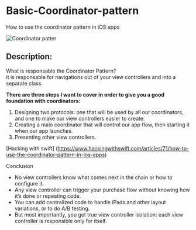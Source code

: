 # Basic-Coordinator-pattern
How to use the coordinator pattern in iOS apps


 ![Coordinator patter](https://github.com/viktorHbenitez/MVVM_RxSwift-Movies/blob/master/Sketch/CoordinatorPatters.jpg)  

## Description:

What is responsable the Coordinator Pattern?  
it is responsable for navigations out of your view controllers  and into a separate class.  

**There are three steps I want to cover in order to give you a good foundation with coordinators:**  

1. Designing two protocols: one that will be used by all our coordinators, and one to make our view controllers easier to create.
2. Creating a main coordinator that will control our app flow, then starting it when our app launches.
3. Presenting other view controllers.  

[Hacking with swift] (https://www.hackingwithswift.com/articles/71/how-to-use-the-coordinator-pattern-in-ios-apps)  

Conclusion

- No view controllers know what comes next in the chain or how to configure it.
- Any view controller can trigger your purchase flow without knowing how it’s done or repeating code.
- You can add centralized code to handle iPads and other layout variations, or to do A/B testing.
- But most importantly, you get true view controller isolation: each view controller is responsible only for itself.

